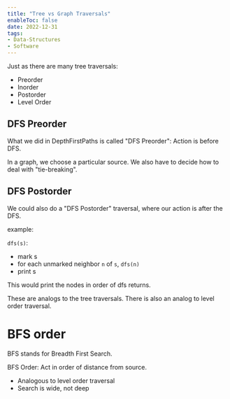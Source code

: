 ```yaml
---
title: "Tree vs Graph Traversals"
enableToc: false
date: 2022-12-31
tags:
- Data-Structures
- Software
---
```


Just as there are many tree traversals:
- Preorder
- Inorder
- Postorder
- Level Order

## DFS Preorder

What we did in DepthFirstPaths is called "DFS Preorder": Action is before DFS.

In a graph, we choose a particular source. We also have to decide how to deal with "tie-breaking".

## DFS Postorder

We could also do a "DFS Postorder" traversal, where our action is after the DFS.

example:

`dfs(s)`: 
- mark s
- for each unmarked neighbor `n` of `s`, `dfs(n)`
- print s

This would print the nodes in order of dfs returns. 

These are analogs to the tree traversals. There is also an analog to level order traversal.

# BFS order
BFS stands for Breadth First Search. 

BFS Order: Act in order of distance from source.
- Analogous to level order traversal
- Search is wide, not deep
